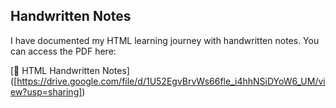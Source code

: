 ## Handwritten Notes

I have documented my HTML learning journey with handwritten notes. You can access the PDF here:

[📄 HTML Handwritten Notes] ([https://drive.google.com/file/d/1U52EgvBrvWs66fle_i4hhNSiDYoW6_UM/view?usp=sharing])
